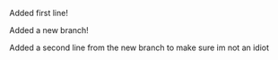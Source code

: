 Added first line!

Added a new branch!

Added a second line from the new branch to make sure im not an idiot